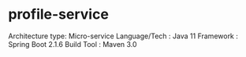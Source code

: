 # profile-service
Architecture type: Micro-service
Language/Tech : Java 11
Framework : Spring Boot 2.1.6
Build Tool : Maven 3.0
